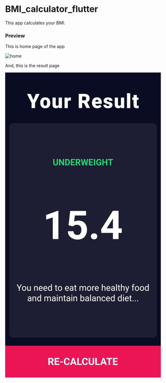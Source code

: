 # BMI_calculator_flutter

This app calculates your BMI.

### Preview

This is home page of the app

![home](C:\Hemanth\Projects%20to%20upload%20at%20Github\Flutter\bmi_calculator_flutter\images\home.png)

And, this is the result page

![result](./images/result.png)
